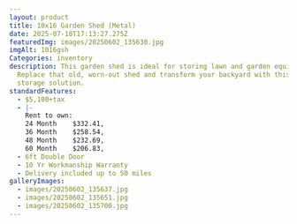 ```yaml
---
layout: product
title: 10x16 Garden Shed (Metal)
date: 2025-07-18T17:13:27.275Z
featuredImg: images/20250602_135630.jpg
imgAlt: 1016gsh
Categories: inventory
description: This garden shed is ideal for storing lawn and garden equipment.
  Replace that old, worn-out shed and transform your backyard with this perfect
  storage solution.
standardFeatures:
  - $5,100+tax
  - |-
    Rent to own:
    24 Month	$332.41,
    36 Month	$258.54,
    48 Month	$232.69,
    60 Month	$206.83,
  - 6ft Double Door
  - 10 Yr Workmanship Warranty
  - Delivery included up to 50 miles
galleryImages:
  - images/20250602_135637.jpg
  - images/20250602_135651.jpg
  - images/20250602_135700.jpg
---
```

